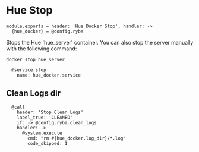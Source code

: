 
# Hue Stop

    module.exports = header: 'Hue Docker Stop', handler: ->
      {hue_docker} = @config.ryba


Stops the Hue 'hue_server' container. You can also stop the server manually with the following
command:

```
docker stop hue_server
```

      @service.stop
        name: hue_docker.service

## Clean Logs dir

      @call
        header: 'Stop Clean Logs'
        label_true: 'CLEANED'
        if: -> @config.ryba.clean_logs
        handler: ->
          @system.execute
            cmd: "rm #{hue_docker.log_dir}/*.log"
            code_skipped: 1
